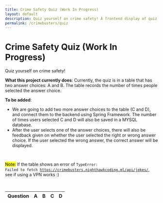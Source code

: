 ```yaml
---
title: Crime Safety Quiz (Work In Progress)
layout: default
description: Quiz yourself on crime safety! A frontend display of quiz questions that connects to backend using Spring and Java. 
permalink: /crimebusters/quiz
---
```


# Crime Safety Quiz (Work In Progress)

Quiz yourself on crime safety!

**What this project currently does**: Currently, the quiz is in a table that has two answer choices: A and B. The table records the number of times people selected the answer choice.

**To be added**: 
* We are going to add two more answer choices to the table (C and D), and connect them to the backend using Spring Framework. The number of times users selected C and D will also be saved in a MYSQL database. 
* After the user selects one of the answer choices, there will also be feedback given on whether the user selected the right or wrong answer choice. If the user selected the wrong answer, the correct answer will be displayed. 

<br>

<mark>Note:</mark> If the table shows an error of <code>TypeError: Failed to fetch https://crimebusters.nighthawkcoding.ml/api/jokes/</code>, see if using a VPN works :)

<br>


<!-- HTML table fragment for page -->
<table>
  <thead>
  <tr>
    <th>Question</th>
    <th>A</th>
    <th>B</th>
    <th>C</th>
    <th>D</th>
  </tr>
  </thead>
  <tbody id="result">
    <!-- javascript generated data -->
  </tbody>
</table>

<!-- Script is layed out in a sequence (without a function) and will execute when page is loaded -->
<script>

  // prepare HTML defined "result" container for new output
  const resultContainer = document.getElementById("result");

  // keys for joke reactions
  const HAHA = "haha";
  const BOOHOO = "boohoo";
  const CHOICEC = "choiceC";
  const CHOICED = "choiceD";



  // prepare fetch urls
  // const url = "https://flask.nighthawkcodingsociety.com/api/jokes";
  const url = "https://crimebusters.nighthawkcoding.ml/api/jokes";
  const get_url = url +"/";
  const like_url = url + "/like/";  // haha reaction
  const jeer_url = url + "/jeer/";  // boohoo reaction
  const choiceC_url = url + "/choiceC/";  // choiceC option
  const choiceD_url = url + "/choiceD/";  // choiceC option


  // prepare fetch GET options
  const options = {
    method: 'GET', // *GET, POST, PUT, DELETE, etc.
    mode: 'cors', // no-cors, *cors, same-origin
    cache: 'default', // *default, no-cache, reload, force-cache, only-if-cached
    credentials: 'same-origin', // include, same-origin, omit
    headers: {
      'Content-Type': 'application/json'
      // 'Content-Type': 'application/x-www-form-urlencoded',
    },
  };
  // prepare fetch PUT options, clones with JS Spread Operator (...)
  const put_options = {...options, method: 'PUT'}; // clones and replaces method

  const answers = ["A. People are hesitant to call out of fear they will be identified by the potential criminal", "B. People take for granted that someone else has already contacted the police", "C. They worry about being embarrassed if their suspicions prove to be unfounded", "D. All of the above", "A. Charge at them and take care of it yourself", "B. Hide somewhere safe and call the police", "C. Give up your belongings and run from your house", "D. Don't do anything", "A. A vehicles moving slowly and without lights, or seemingly repetitive or suspicious", "B. Containing one or more suspicious people observed at an unusual hour.", "C. Vehicles being loaded with valuables in front of closed businesses or residences", "D. All of the above", "A. Run away in the other direction as fast as you can", "B. Give them your belongings and retreat a good distance away", "C. Adamantly refuse to listen to their demands", "D. Slowly back up at a slow pace and negotiate with the criminal"];
  // fetch the API
  fetch(get_url, options)
    // response is a RESTful "promise" on any successful fetch
    .then(response => {
      // check for response errors
      if (response.status !== 200) {
          error('GET API response failure: ' + response.status);
          return;
      }
      // valid response will have JSON data
      response.json().then(data => {
          console.log(data);
          var i = 0;
          for (const row of data) {
            if (i == 0) {
              console.log("i = 0");
            }
            if (i == 1) {
              console.log("i = 1");
            }
            // make "tr element" for each "row of data"
            const tr = document.createElement("tr");
            
            // td for joke cell
            const joke = document.createElement("td");
              joke.innerHTML = row.id + ". " + row.joke + "<br />" + answers[i] + "<br />" + answers[i+1] + "<br />" + answers[i+2] + "<br />" + answers[i+3];  // add fetched data to innerHTML

            // td for haha cell with onclick actions
            const haha = document.createElement("td");
              const haha_but = document.createElement('button');
              haha_but.id = HAHA+row.id   // establishes a HAHA JS id for cell
              haha_but.innerHTML = row.haha;  // add fetched "haha count" to innerHTML
              haha_but.onclick = function () {
                // onclick function call with "like parameters"
                reaction(HAHA, like_url+row.id, haha_but.id);  
                console.log(haha_but.id);
               
              };
              haha.appendChild(haha_but);  // add "haha button" to haha cell

            // td for boohoo cell with onclick actions
            const boohoo = document.createElement("td");
              const boohoo_but = document.createElement('button');
              boohoo_but.id = BOOHOO+row.id  // establishes a BOOHOO JS id for cell
              boohoo_but.innerHTML = row.boohoo;  // add fetched "boohoo count" to innerHTML
              boohoo_but.onclick = function () {
                // onclick function call with "jeer parameters"
                console.log(boohoo_but.id);

                reaction(BOOHOO, jeer_url+row.id, boohoo_but.id);  

                if (boohoo_but.id == "boohoo2") {
                  alert('yayy');
                }

                if (boohoo_but.id == "boohoo4") {
                  alert('yayy');
                }
              };
              boohoo.appendChild(boohoo_but);  // add "boohoo button" to boohoo cell
             
             const choiceC = document.createElement("td");
              const choiceC_but = document.createElement('button');
              choiceC_but.id = CHOICEC+row.id  // establishes a BOOHOO JS id for cell
              choiceC_but.innerHTML = row.choiceC;  // add fetched "boohoo count" to innerHTML
              choiceC_but.onclick = function () {
                // onclick function call with "jeer parameters"
                console.log(choiceC_but.id);

                reaction(CHOICEC, choiceC_url+row.id, choiceC_but.id);  
              };
             choiceC.appendChild(choiceC_but);  // add "boohoo button" to boohoo cell

             const choiceD = document.createElement("td");
              const choiceD_but = document.createElement('button');
              choiceD_but.id = CHOICED+row.id  // establishes a BOOHOO JS id for cell
              choiceD_but.innerHTML = row.choiceD;  // add fetched "boohoo count" to innerHTML
              choiceD_but.onclick = function () {
                // onclick function call with "jeer parameters"
                console.log(choiceD_but.id);

                reaction(CHOICED, choiceD_url+row.id, choiceD_but.id);  
                if (choiceD_but.id == "choiceD1") {
                  alert('yayy');
                } 

                if (choiceD_but.id == "choiceD3") {
                  alert('yayy');
                }
              };
             choiceD.appendChild(choiceD_but);  // add "boohoo button" to boohoo cell


            // this builds ALL td's (cells) into tr (row) element
            tr.appendChild(joke);
            tr.appendChild(haha);
            tr.appendChild(boohoo);
            tr.appendChild(choiceC);
            tr.appendChild(choiceD);



            // this adds all the tr (row) work above to the HTML "result" container
            resultContainer.appendChild(tr);
            i+=4;
          }
      })
  })
  // catch fetch errors (ie Nginx ACCESS to server blocked)
  .catch(err => {
    error(err + " " + get_url);
  });

  // Reaction function to likes or jeers user actions
  function reaction(type, put_url, elemID) {

    // fetch the API
    fetch(put_url, put_options)
    // response is a RESTful "promise" on any successful fetch
    .then(response => {
      // check for response errors
      if (response.status !== 200) {
          error("PUT API response failure: " + response.status)
          return;  // api failure
      }
      // valid response will have JSON data
      response.json().then(data => {
          console.log(data);
          // Likes or Jeers updated/incremented
          if (type === HAHA) // like data element
            document.getElementById(elemID).innerHTML = data.haha;  // fetched haha data assigned to haha Document Object Model (DOM)
          else if (type === BOOHOO) // jeer data element
            document.getElementById(elemID).innerHTML = data.boohoo;  // fetched boohoo data assigned to boohoo Document Object Model (DOM)
          else if (type === CHOICEC) // jeer data element
            document.getElementById(elemID).innerHTML = data.choiceC;  // fetched boohoo data assigned to boohoo Document Object Model (DOM)
          else if (type === CHOICED) // jeer data element
            document.getElementById(elemID).innerHTML = data.choiceD;  // fetched boohoo data assigned to boohoo Document Object Model (DOM)
          else
            error("unknown type: " + type);  // should never occur
      })
    })
    // catch fetch errors (ie Nginx ACCESS to server blocked)
    .catch(err => {
      error(err + " " + put_url);
    });
    
  }

  // Something went wrong with actions or responses
  function error(err) {
    // log as Error in console
    console.error(err);
    // append error to resultContainer
    const tr = document.createElement("tr");
    const td = document.createElement("td");
    td.innerHTML = err;
    tr.appendChild(td);
    resultContainer.appendChild(tr);

  }

</script>